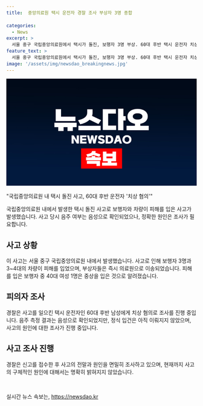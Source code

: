 ```yaml
---
title:  중앙의료원 택시 운전자 경찰 조사 부상자 3명 종합

categories:
  - News
excerpt: >
  서울 중구 국립중앙의료원에서 택시가 돌진, 보행자 3명 부상. 60대 후반 택시 운전자 치상 혐의 조사. 택시는 건물에 충돌 후 주변 차량과 충돌. 음주 의심은 음성. 사고 원인은 미상. #택시 #국립중앙의료원 #돌진
feature_text: >
  서울 중구 국립중앙의료원에서 택시가 돌진, 보행자 3명 부상. 60대 후반 택시 운전자 치상 혐의 조사. 택시는 건물에 충돌 후 주변 차량과 충돌. 음주 의심은 음성. 사고 원인은 미상. #택시 #국립중앙의료원 #돌진
image: '/assets/img/newsdao_breakingnews.jpg'
---
```


<p><img src="/assets/img/newsdao_breakingnews.jpg" alt="ranknews 속보" /></p>

<p>"국립중앙의료원 내 택시 돌진 사고, 60대 후반 운전자 '치상 혐의'" </p>

<p data-ke-size="size16">국립중앙의료원 내에서 발생한 택시 돌진 사고로 보행자와 차량이 피해를 입은 사고가 발생했습니다. 사고 당시 음주 여부는 음성으로 확인되었으나, 정확한 원인은 조사가 필요합니다.</p>

<h2 data-ke-size="size26">사고 상황</h2>

<p data-ke-size="size16">이 사고는 서울 중구 국립중앙의료원 내에서 발생했습니다. 사고로 인해 보행자 3명과 3~4대의 차량이 피해를 입었으며, 부상자들은 즉시 의료원으로 이송되었습니다. 피해를 입은 보행자 중 40대 여성 1명은 중상을 입은 것으로 알려졌습니다.</p>

<h2 data-ke-size="size26">피의자 조사</h2>

<p data-ke-size="size16">경찰은 사고를 일으킨 택시 운전자인 60대 후반 남성에게 치상 혐의로 조사를 진행 중입니다. 음주 측정 결과는 음성으로 확인되었지만, 정식 입건은 아직 이뤄지지 않았으며, 사고의 원인에 대한 조사가 진행 중입니다.</p>

<h2 data-ke-size="size26">사고 조사 진행</h2>

<p data-ke-size="size16">경찰은 신고를 접수한 후 사고의 전말과 원인을 면밀히 조사하고 있으며, 현재까지 사고의 구체적인 원인에 대해서는 명확히 밝혀지지 않았습니다.</p>

<p data-ke-size="size16">&nbsp;</p>
실시간 뉴스 속보는, <a href="https://newsdao.kr" rel="dofollow">https://newsdao.kr</a>


